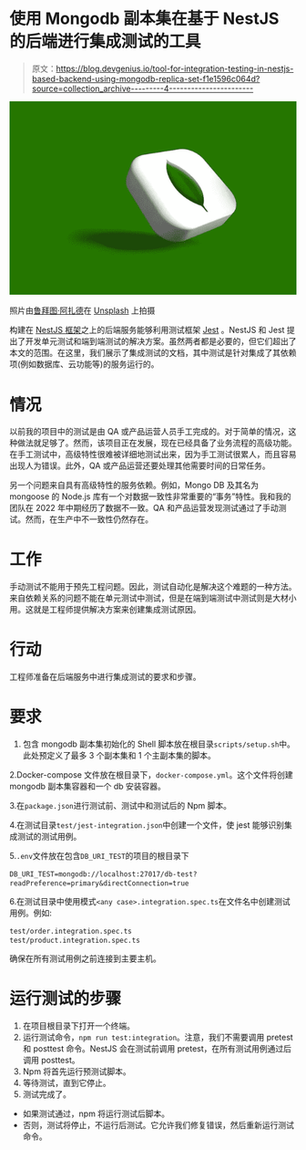 # 使用 Mongodb 副本集在基于 NestJS 的后端进行集成测试的工具

> 原文：<https://blog.devgenius.io/tool-for-integration-testing-in-nestjs-based-backend-using-mongodb-replica-set-f1e1596c064d?source=collection_archive---------4----------------------->

![](img/49f072eaac70086d83af1a407dc2d302.png)

照片由[鲁拜图·阿扎德](https://unsplash.com/@rubaitulazad?utm_source=unsplash&utm_medium=referral&utm_content=creditCopyText)在 [Unsplash](https://unsplash.com/s/photos/mongodb?utm_source=unsplash&utm_medium=referral&utm_content=creditCopyText) 上拍摄

构建在 [NestJS 框架](https://nestjs.com/)之上的后端服务能够利用测试框架 [Jest](https://docs.nestjs.com/fundamentals/testing) 。NestJS 和 Jest 提出了开发单元测试和端到端测试的解决方案。虽然两者都是必要的，但它们超出了本文的范围。在这里，我们展示了集成测试的文档，其中测试是针对集成了其依赖项(例如数据库、云功能等)的服务运行的。

# 情况

以前我的项目中的测试是由 QA 或产品运营人员手工完成的。对于简单的情况，这种做法就足够了。然而，该项目正在发展，现在已经具备了业务流程的高级功能。在手工测试中，高级特性很难被详细地测试出来，因为手工测试很累人，而且容易出现人为错误。此外，QA 或产品运营还要处理其他需要时间的日常任务。

另一个问题来自具有高级特性的服务依赖。例如，Mongo DB 及其名为 mongoose 的 Node.js 库有一个对数据一致性非常重要的“事务”特性。我和我的团队在 2022 年中期经历了数据不一致。QA 和产品运营发现测试通过了手动测试。然而，在生产中不一致性仍然存在。

# 工作

手动测试不能用于预先工程问题。因此，测试自动化是解决这个难题的一种方法。来自依赖关系的问题不能在单元测试中测试，但是在端到端测试中测试则是大材小用。这就是工程师提供解决方案来创建集成测试原因。

# 行动

工程师准备在后端服务中进行集成测试的要求和步骤。

# 要求

1.  包含 mongodb 副本集初始化的 Shell 脚本放在根目录`scripts/setup.sh`中。此处预定义了最多 3 个副本集和 1 个主副本集的脚本。

2.Docker-compose 文件放在根目录下，`docker-compose.yml`。这个文件将创建 mongodb 副本集容器和一个 db 安装容器。

3.在`package.json`进行测试前、测试中和测试后的 Npm 脚本。

4.在测试目录`test/jest-integration.json`中创建一个文件，使 jest 能够识别集成测试的测试用例。

5.`.env`文件放在包含`DB_URI_TEST`的项目的根目录下

```
DB_URI_TEST=mongodb://localhost:27017/db-test?readPreference=primary&directConnection=true
```

6.在测试目录中使用模式`<any case>.integration.spec.ts`在文件名中创建测试用例。例如:

```
test/order.integration.spec.ts
test/product.integration.spec.ts 
```

确保在所有测试用例之前连接到主要主机。

# 运行测试的步骤

1.  在项目根目录下打开一个终端。
2.  运行测试命令，`npm run test:integration`。注意，我们不需要调用 pretest 和 posttest 命令。NestJS 会在测试前调用 pretest，在所有测试用例通过后调用 posttest。
3.  Npm 将首先运行预测试脚本。
4.  等待测试，直到它停止。
5.  测试完成了。

*   如果测试通过，npm 将运行测试后脚本。
*   否则，测试将停止，不运行后测试。它允许我们修复错误，然后重新运行测试命令。